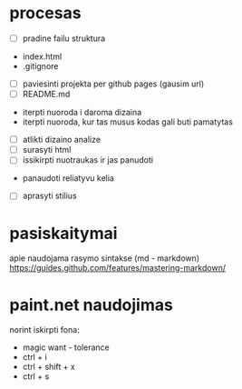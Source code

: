 # procesas

 - [ ] pradine failu struktura
 - index.html
 - .gitignore
 - [ ] paviesinti projekta per github pages (gausim url)
 - [ ] README.md 
 - iterpti nuoroda i daroma dizaina
 - iterpti nuoroda, kur tas musus kodas gali buti pamatytas
 - [ ] atlikti dizaino analize
 - [ ] surasyti html
 - [ ] issikirpti nuotraukas ir jas panudoti
 - panaudoti reliatyvu kelia
 - [ ] aprasyti stilius
 
 # pasiskaitymai
  apie naudojama rasymo sintakse (md - markdown) https://guides.github.com/features/mastering-markdown/ 
 
  # paint.net naudojimas

  norint iskirpti fona:
  - magic want - tolerance
  - ctrl + i
  - ctrl + shift + x
  - ctrl + s